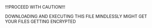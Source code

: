 !!!PROCEED WITH CAUTION!!!

DOWNLOADING AND EXECUTING THIS FILE MINDLESSLY MIGHT GET YOUR FILES GETTING ENCRYPTED
